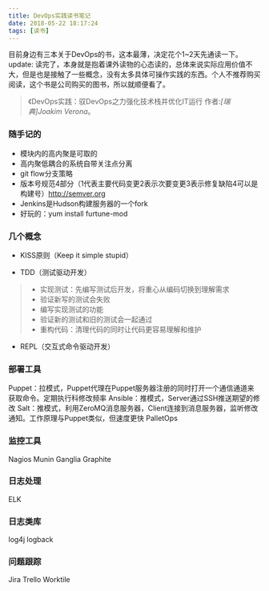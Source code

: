 ```yaml
---
title: DevOps实践读书笔记
date: 2018-05-22 18:17:24
tags: [读书]
---
```


目前身边有三本关于DevOps的书，这本最薄，决定花个1~2天先通读一下。
update: 读完了，本身就是抱着课外读物的心态读的，总体来说实际应用价值不大，但是也是接触了一些概念，没有太多具体可操作实践的东西。个人不推荐购买阅读，这个书是公司购买的图书，所以就顺便看了。

>《DevOps实践：驭DevOps之力强化技术栈并优化IT运行
>作者:*[瑞典]Joakim Verona*。


### 随手记的

- 模块内的高内聚是可取的
- 高内聚低耦合的系统自带关注点分离
- git flow分支策略
- 版本号规范4部分（1代表主要代码变更2表示次要变更3表示修复缺陷4可以是构建号）http://semver.org
- Jenkins是Hudson构建服务器的一个fork
- 好玩的：yum install furtune-mod

### 几个概念

- KISS原则（Keep it simple stupid）

- TDD（测试驱动开发）
>- 实现测试：先编写测试后开发，将重心从编码切换到理解需求
>- 验证新写的测试会失败
>- 编写实现测试的功能
>- 验证新的测试和旧的测试会一起通过
>- 重构代码：清理代码的同时让代码更容易理解和维护

- REPL（交互式命令驱动开发）


### 部署工具

Puppet：拉模式，Puppet代理在Puppet服务器注册的同时打开一个通信通道来获取命令。定期执行科修改频率
Ansible：推模式，Server通过SSH推送期望的修改
Salt：推模式，利用ZeroMQ消息服务器，Client连接到消息服务器，监听修改通知。工作原理与Puppet类似，但速度更快
PalletOps



### 监控工具

Nagios
Munin
Ganglia
Graphite


### 日志处理

ELK


### 日志类库

log4j
logback


### 问题跟踪

Jira
Trello
Worktile









